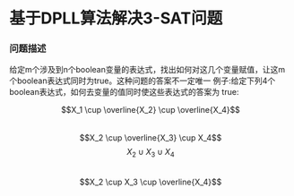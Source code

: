 # 基于DPLL算法解决3-SAT问题

### 问题描述 
给定m个涉及到n个boolean变量的表达式，找出如何对这几个变量赋值，让这m个boolean表达式同时为true。这种问题的答案不一定唯一
例子:给定下列4个boolean表达式，如何去变量的值同时使这些表达式的答案为 true:

$$X_1 \cup \overline{X_2} \cup \overline{X_4}$$ &nbsp;&nbsp; $$X_2 \cup \overline{X_3} \cup X_4$$
$$X_2 \cup X_3 \cup X_4$$  &nbsp;&nbsp;   $$X_2 \cup X_3 \cup \overline{X_4}$$
